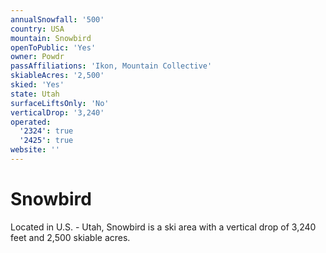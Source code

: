 ```yaml
---
annualSnowfall: '500'
country: USA
mountain: Snowbird
openToPublic: 'Yes'
owner: Powdr
passAffiliations: 'Ikon, Mountain Collective'
skiableAcres: '2,500'
skied: 'Yes'
state: Utah
surfaceLiftsOnly: 'No'
verticalDrop: '3,240'
operated:
  '2324': true
  '2425': true
website: ''
---
```



# Snowbird

Located in U.S. - Utah, Snowbird is a ski area with a vertical drop of 3,240 feet and 2,500 skiable acres.

